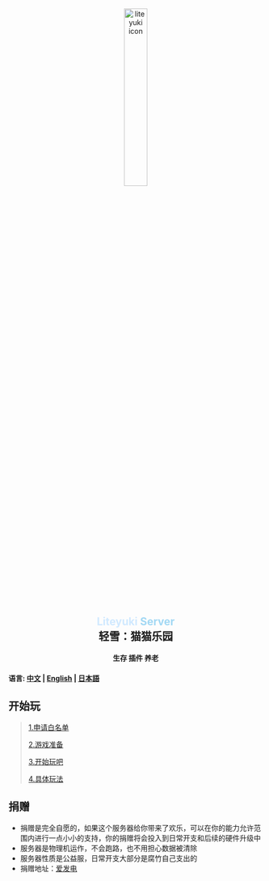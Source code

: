 <div align="center">
    <img src="https://nya.liteyuki.icu:802/meme/liteyuki_icon.png" alt="liteyuki icon" style="width: 30%; margin-top: 10%;">
</div>

<div align="center">
    <h2>
        <font color="#d0e9ff">Liteyuki</font>
        <font color="#a2d8f4">Server</font><br>
        轻雪：猫猫乐园
    </h2>
</div>

<div align="center">
    <h4>生存 插件 养老</h4>
</div>


#### 语言: [中文](README.md) | [English](README_EN.md) | [日本語](README_JP.md)

## 开始玩

> [1.申请白名单](step/1.md)
> 
> [2.游戏准备](step/2.md)
> 
> [3.开始玩吧](step/3.md)
> 
> [4.具体玩法](step/4.md)

## 捐赠
- 捐赠是完全自愿的，如果这个服务器给你带来了欢乐，可以在你的能力允许范围内进行一点小小的支持，你的捐赠将会投入到日常开支和后续的硬件升级中
- 服务器是物理机运作，不会跑路，也不用担心数据被清除
- 服务器性质是公益服，日常开支大部分是腐竹自己支出的
- 捐赠地址：[爱发电](https://afdian.net/a/snowykami)
